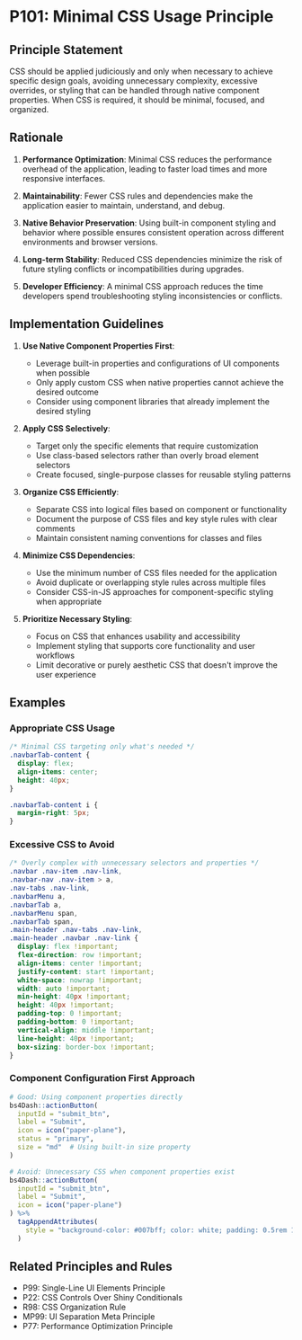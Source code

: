 # P101: Minimal CSS Usage Principle

## Principle Statement

CSS should be applied judiciously and only when necessary to achieve specific design goals, avoiding unnecessary complexity, excessive overrides, or styling that can be handled through native component properties. When CSS is required, it should be minimal, focused, and organized.

## Rationale

1. **Performance Optimization**: Minimal CSS reduces the performance overhead of the application, leading to faster load times and more responsive interfaces.

2. **Maintainability**: Fewer CSS rules and dependencies make the application easier to maintain, understand, and debug.

3. **Native Behavior Preservation**: Using built-in component styling and behavior where possible ensures consistent operation across different environments and browser versions.

4. **Long-term Stability**: Reduced CSS dependencies minimize the risk of future styling conflicts or incompatibilities during upgrades.

5. **Developer Efficiency**: A minimal CSS approach reduces the time developers spend troubleshooting styling inconsistencies or conflicts.

## Implementation Guidelines

1. **Use Native Component Properties First**:
   - Leverage built-in properties and configurations of UI components when possible
   - Only apply custom CSS when native properties cannot achieve the desired outcome
   - Consider using component libraries that already implement the desired styling

2. **Apply CSS Selectively**:
   - Target only the specific elements that require customization
   - Use class-based selectors rather than overly broad element selectors
   - Create focused, single-purpose classes for reusable styling patterns

3. **Organize CSS Efficiently**:
   - Separate CSS into logical files based on component or functionality
   - Document the purpose of CSS files and key style rules with clear comments
   - Maintain consistent naming conventions for classes and files

4. **Minimize CSS Dependencies**:
   - Use the minimum number of CSS files needed for the application
   - Avoid duplicate or overlapping style rules across multiple files
   - Consider CSS-in-JS approaches for component-specific styling when appropriate

5. **Prioritize Necessary Styling**:
   - Focus on CSS that enhances usability and accessibility
   - Implement styling that supports core functionality and user workflows
   - Limit decorative or purely aesthetic CSS that doesn't improve the user experience

## Examples

### Appropriate CSS Usage

```css
/* Minimal CSS targeting only what's needed */
.navbarTab-content {
  display: flex;
  align-items: center;
  height: 40px;
}

.navbarTab-content i {
  margin-right: 5px;
}
```

### Excessive CSS to Avoid

```css
/* Overly complex with unnecessary selectors and properties */
.navbar .nav-item .nav-link,
.navbar-nav .nav-item > a,
.nav-tabs .nav-link,
.navbarMenu a,
.navbarTab a,
.navbarMenu span,
.navbarTab span,
.main-header .nav-tabs .nav-link,
.main-header .navbar .nav-link {
  display: flex !important;
  flex-direction: row !important;
  align-items: center !important;
  justify-content: start !important;
  white-space: nowrap !important;
  width: auto !important;
  min-height: 40px !important;
  height: 40px !important;
  padding-top: 0 !important;
  padding-bottom: 0 !important;
  vertical-align: middle !important;
  line-height: 40px !important;
  box-sizing: border-box !important;
}
```

### Component Configuration First Approach

```r
# Good: Using component properties directly
bs4Dash::actionButton(
  inputId = "submit_btn",
  label = "Submit",
  icon = icon("paper-plane"),
  status = "primary",
  size = "md"  # Using built-in size property
)

# Avoid: Unnecessary CSS when component properties exist
bs4Dash::actionButton(
  inputId = "submit_btn",
  label = "Submit", 
  icon = icon("paper-plane")
) %>% 
  tagAppendAttributes(
    style = "background-color: #007bff; color: white; padding: 0.5rem 1rem; border-radius: 0.25rem;"
  )
```

## Related Principles and Rules

- P99: Single-Line UI Elements Principle
- P22: CSS Controls Over Shiny Conditionals
- R98: CSS Organization Rule
- MP99: UI Separation Meta Principle
- P77: Performance Optimization Principle